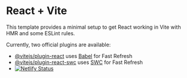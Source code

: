 # React + Vite

This template provides a minimal setup to get React working in Vite with HMR and some ESLint rules.

Currently, two official plugins are available:

- [@vitejs/plugin-react](https://github.com/vitejs/vite-plugin-react/blob/main/packages/plugin-react/README.md) uses [Babel](https://babeljs.io/) for Fast Refresh
- [@vitejs/plugin-react-swc](https://github.com/vitejs/vite-plugin-react-swc) uses [SWC](https://swc.rs/) for Fast Refresh
- [![Netlify Status](https://api.netlify.com/api/v1/badges/dea33406-addf-455f-9469-16ce5be13b71/deploy-status)](https://app.netlify.com/sites/idyllic-sunflower-67d1f0/deploys)
